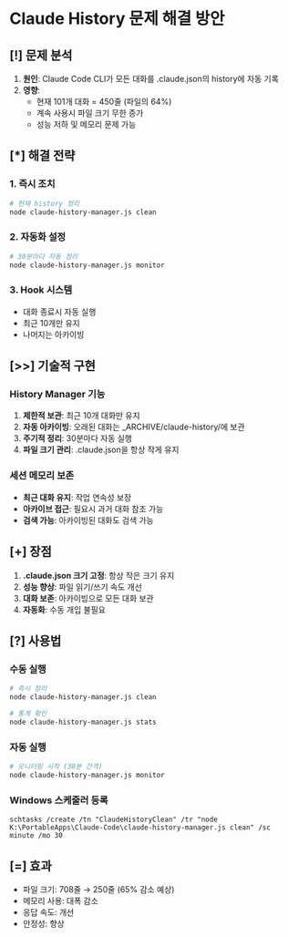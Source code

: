# Claude History 문제 해결 방안

## [!] 문제 분석
1. **원인**: Claude Code CLI가 모든 대화를 .claude.json의 history에 자동 기록
2. **영향**: 
   - 현재 101개 대화 = 450줄 (파일의 64%)
   - 계속 사용시 파일 크기 무한 증가
   - 성능 저하 및 메모리 문제 가능

## [*] 해결 전략

### 1. 즉시 조치
```bash
# 현재 history 정리
node claude-history-manager.js clean
```

### 2. 자동화 설정
```bash
# 30분마다 자동 정리
node claude-history-manager.js monitor
```

### 3. Hook 시스템
- 대화 종료시 자동 실행
- 최근 10개만 유지
- 나머지는 아카이빙

## [>>] 기술적 구현

### History Manager 기능
1. **제한적 보관**: 최근 10개 대화만 유지
2. **자동 아카이빙**: 오래된 대화는 _ARCHIVE/claude-history/에 보관
3. **주기적 정리**: 30분마다 자동 실행
4. **파일 크기 관리**: .claude.json을 항상 작게 유지

### 세션 메모리 보존
- **최근 대화 유지**: 작업 연속성 보장
- **아카이브 접근**: 필요시 과거 대화 참조 가능
- **검색 가능**: 아카이빙된 대화도 검색 가능

## [+] 장점
1. **.claude.json 크기 고정**: 항상 작은 크기 유지
2. **성능 향상**: 파일 읽기/쓰기 속도 개선
3. **대화 보존**: 아카이빙으로 모든 대화 보관
4. **자동화**: 수동 개입 불필요

## [?] 사용법

### 수동 실행
```bash
# 즉시 정리
node claude-history-manager.js clean

# 통계 확인
node claude-history-manager.js stats
```

### 자동 실행
```bash
# 모니터링 시작 (30분 간격)
node claude-history-manager.js monitor
```

### Windows 스케줄러 등록
```batch
schtasks /create /tn "ClaudeHistoryClean" /tr "node K:\PortableApps\Claude-Code\claude-history-manager.js clean" /sc minute /mo 30
```

## [=] 효과
- 파일 크기: 708줄 → 250줄 (65% 감소 예상)
- 메모리 사용: 대폭 감소
- 응답 속도: 개선
- 안정성: 향상